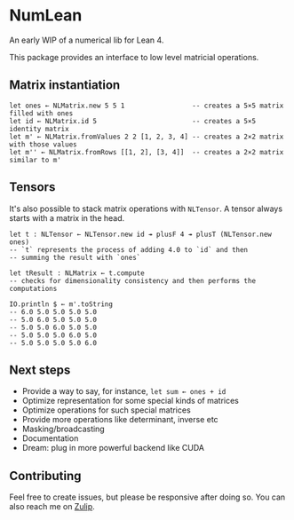 # NumLean

An early WIP of a numerical lib for Lean 4.

This package provides an interface to low level matricial operations.

## Matrix instantiation

```lean
let ones ← NLMatrix.new 5 5 1                 -- creates a 5×5 matrix filled with ones
let id ← NLMatrix.id 5                        -- creates a 5×5 identity matrix
let m' ← NLMatrix.fromValues 2 2 [1, 2, 3, 4] -- creates a 2×2 matrix with those values
let m'' ← NLMatrix.fromRows [[1, 2], [3, 4]]  -- creates a 2×2 matrix similar to m'
```

## Tensors

It's also possible to stack matrix operations with `NLTensor`. A tensor always starts
with a matrix in the head.

```lean
let t : NLTensor ← NLTensor.new id ↠ plusF 4 ↠ plusT (NLTensor.new ones)
-- `t` represents the process of adding 4.0 to `id` and then
-- summing the result with `ones`

let tResult : NLMatrix ← t.compute
-- checks for dimensionality consistency and then performs the computations

IO.println $ ← m'.toString
-- 6.0 5.0 5.0 5.0 5.0 
-- 5.0 6.0 5.0 5.0 5.0 
-- 5.0 5.0 6.0 5.0 5.0 
-- 5.0 5.0 5.0 6.0 5.0 
-- 5.0 5.0 5.0 5.0 6.0
```

## Next steps

* Provide a way to say, for instance, `let sum ← ones + id`
* Optimize representation for some special kinds of matrices
* Optimize operations for such special matrices
* Provide more operations like determinant, inverse etc
* Masking/broadcasting
* Documentation
* Dream: plug in more powerful backend like CUDA

## Contributing

Feel free to create issues, but please be responsive after doing so. You can also reach
me on [Zulip](https://leanprover.zulipchat.com/).

